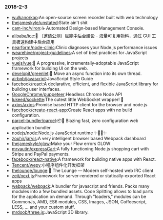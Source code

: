 ### 2018-2-3 
* [wulkano/kap](https://github.com//wulkano/kap):An open-source screen recorder built with web technology 
* [thejameskyle/unstated](https://github.com//thejameskyle/unstated):State ain't shit 
* [cam-inc/viron](https://github.com//cam-inc/viron):☕️ Automated Design-based Management Console. 
* [alibaba/ice](https://github.com//alibaba/ice):🚀 （邀请公测）赋能中后台建设 - 海量可复用物料，通过 GUI 工具极速构建中后台应用 
* [nearform/node-clinic](https://github.com//nearform/node-clinic):Clinic diagnoses your Node.js performance issues 
* [wearehive/project-guidelines](https://github.com//wearehive/project-guidelines):A set of best practices for JavaScript projects 
* [vuejs/vue](https://github.com//vuejs/vue):🖖 A progressive, incrementally-adoptable JavaScript framework for building UI on the web. 
* [developit/greenlet](https://github.com//developit/greenlet):🦎 Move an async function into its own thread. 
* [airbnb/javascript](https://github.com//airbnb/javascript):JavaScript Style Guide 
* [facebook/react](https://github.com//facebook/react):A declarative, efficient, and flexible JavaScript library for building user interfaces. 
* [GoogleChrome/puppeteer](https://github.com//GoogleChrome/puppeteer):Headless Chrome Node API 
* [lukeed/sockette](https://github.com//lukeed/sockette):The cutest little WebSocket wrapper! 🧦 
* [axios/axios](https://github.com//axios/axios):Promise based HTTP client for the browser and node.js 
* [facebook/create-react-app](https://github.com//facebook/create-react-app):Create React apps with no build configuration. 
* [parcel-bundler/parcel](https://github.com//parcel-bundler/parcel):📦🚀 Blazing fast, zero configuration web application bundler 
* [nodejs/node](https://github.com//nodejs/node):Node.js JavaScript runtime ✨🐢🚀✨ 
* [zouhir/jarvis](https://github.com//zouhir/jarvis):A very intelligent browser based Webpack dashboard 
* [thejameskyle/glow](https://github.com//thejameskyle/glow):Make your Flow errors GLOW 
* [mrvautin/expressCart](https://github.com//mrvautin/expressCart):A fully functioning Node.js shopping cart with Stripe and PayPal payments. 
* [facebook/react-native](https://github.com//facebook/react-native):A framework for building native apps with React. 
* [Tencent/wepy](https://github.com//Tencent/wepy):小程序组件化开发框架 
* [thelounge/lounge](https://github.com//thelounge/lounge):💬 The Lounge — Modern self-hosted web IRC client 
* [zeit/next.js](https://github.com//zeit/next.js):Framework for server-rendered or statically-exported React apps 
* [webpack/webpack](https://github.com//webpack/webpack):A bundler for javascript and friends. Packs many modules into a few bundled assets. Code Splitting allows to load parts for the application on demand. Through "loaders," modules can be CommonJs, AMD, ES6 modules, CSS, Images, JSON, Coffeescript, LESS, ... and your custom stuff. 
* [mrdoob/three.js](https://github.com//mrdoob/three.js):JavaScript 3D library. 
